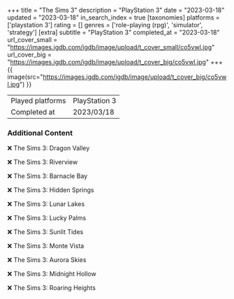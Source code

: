 +++
title = "The Sims 3"
description = "PlayStation 3"
date = "2023-03-18"
updated = "2023-03-18"
in_search_index = true
[taxonomies]
platforms = ['playstation 3']
rating = []
genres = ['role-playing (rpg)', 'simulator', 'strategy']
[extra]
subtitle = "PlayStation 3"
completed_at = "2023-03-18"
url_cover_small = "https://images.igdb.com/igdb/image/upload/t_cover_small/co5vwl.jpg"
url_cover_big = "https://images.igdb.com/igdb/image/upload/t_cover_big/co5vwl.jpg"
+++
{{ image(src="https://images.igdb.com/igdb/image/upload/t_cover_big/co5vwl.jpg") }}

|              |            |
| ------------ | ---------- |
| Played platforms    | PlayStation 3 |
| Completed at | 2023/03/18 |



### Additional Content


❌ The Sims 3: Dragon Valley

❌ The Sims 3: Riverview

❌ The Sims 3: Barnacle Bay

❌ The Sims 3: Hidden Springs

❌ The Sims 3: Lunar Lakes

❌ The Sims 3: Lucky Palms

❌ The Sims 3: Sunlit Tides

❌ The Sims 3: Monte Vista

❌ The Sims 3: Aurora Skies

❌ The Sims 3: Midnight Hollow

❌ The Sims 3: Roaring Heights
